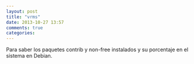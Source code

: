 ```yaml
---
layout: post
title: "vrms"
date: 2013-10-27 13:57
comments: true
categories: 
---
```

Para saber los paquetes contrib y non-free instalados y su porcentaje en el sistema en Debian.

